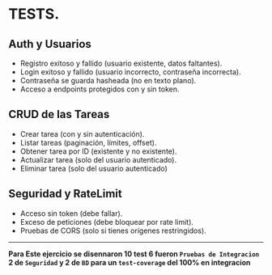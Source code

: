 # TESTS.

## Auth y Usuarios

* Registro exitoso y fallido (usuario existente, datos faltantes).
* Login exitoso y fallido (usuario incorrecto, contraseña incorrecta).
* Contraseña se guarda hasheada (no en texto plano).
* Acceso a endpoints protegidos con y sin token.

## CRUD de las Tareas

* Crear tarea (con y sin autenticación).
* Listar tareas (paginación, límites, offset).
* Obtener tarea por ID (existente y no existente).
* Actualizar tarea (solo del usuario autenticado).
* Eliminar tarea (solo del usuario autenticado)

## Seguridad y RateLimit

* Acceso sin token (debe fallar).
* Exceso de peticiones (debe bloquear por rate limit).
* Pruebas de CORS (solo si tienes orígenes restringidos).
------

**Para Este ejercicio se disennaron 10 test 6 fueron `Pruebas de Integracion` 2 de `Seguridad` y 2 de `BD` para un `test-coverage` del 100% en integracion**




